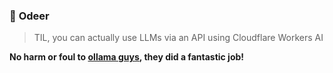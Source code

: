 ### 🦌 **Odeer**
> TIL, you can actually use LLMs via an API using Cloudflare Workers AI

**No harm or foul to [ollama guys](https://github.com/ollama/ollama), they did a fantastic job!**